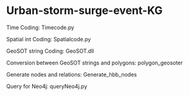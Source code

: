 # Urban-storm-surge-event-KG

Time Coding: Timecode.py

Spatial int Coding: Spatialcode.py

GeoSOT string Coding: GeoSOT.dll

Conversion between GeoSOT strings and polygons: polygon_geosoter

Generate nodes and relations: Generate_hbb_nodes

Query for Neo4j: queryNeo4j.py



